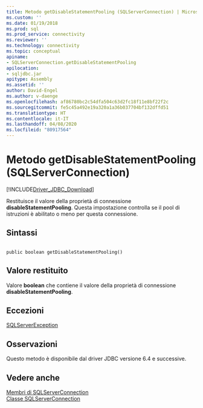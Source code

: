 ```yaml
---
title: Metodo getDisableStatementPooling (SQLServerConnection) | Microsoft Docs
ms.custom: ''
ms.date: 01/19/2018
ms.prod: sql
ms.prod_service: connectivity
ms.reviewer: ''
ms.technology: connectivity
ms.topic: conceptual
apiname:
- SQLServerConnection.getDisableStatementPooling
apilocation:
- sqljdbc.jar
apitype: Assembly
ms.assetid: ''
author: David-Engel
ms.author: v-daenge
ms.openlocfilehash: af86780bc2c54dfa504c63d2fc18f11e8bf22f2c
ms.sourcegitcommit: fe5c45a492e19a320a1a36b037704bf132dffd51
ms.translationtype: HT
ms.contentlocale: it-IT
ms.lasthandoff: 04/08/2020
ms.locfileid: "80917564"
---
```

# <a name="getdisablestatementpooling-method-sqlserverconnection"></a>Metodo getDisableStatementPooling (SQLServerConnection)
[!INCLUDE[Driver_JDBC_Download](../../../includes/driver_jdbc_download.md)]

 Restituisce il valore della proprietà di connessione **disableStatementPooling**. Questa impostazione controlla se il pool di istruzioni è abilitato o meno per questa connessione.

## <a name="syntax"></a>Sintassi  
  
```  
  
public boolean getDisableStatementPooling()  
```  

## <a name="return-value"></a>Valore restituito
 Valore **boolean** che contiene il valore della proprietà di connessione **disableStatementPooling**.

## <a name="exceptions"></a>Eccezioni  
 [SQLServerException](../../../connect/jdbc/reference/sqlserverexception-class.md)  
 
## <a name="remarks"></a>Osservazioni  
 Questo metodo è disponibile dal driver JDBC versione 6.4 e successive.
 
## <a name="see-also"></a>Vedere anche  
 [Membri di SQLServerConnection](../../../connect/jdbc/reference/sqlserverconnection-members.md)   
 [Classe SQLServerConnection](../../../connect/jdbc/reference/sqlserverconnection-class.md)  
  
  
